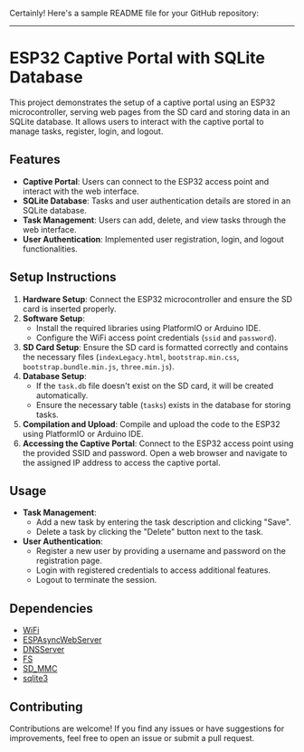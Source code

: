 Certainly! Here's a sample README file for your GitHub repository:

---

# ESP32 Captive Portal with SQLite Database

This project demonstrates the setup of a captive portal using an ESP32 microcontroller, serving web pages from the SD card and storing data in an SQLite database. It allows users to interact with the captive portal to manage tasks, register, login, and logout.

## Features

- **Captive Portal**: Users can connect to the ESP32 access point and interact with the web interface.
- **SQLite Database**: Tasks and user authentication details are stored in an SQLite database.
- **Task Management**: Users can add, delete, and view tasks through the web interface.
- **User Authentication**: Implemented user registration, login, and logout functionalities.

## Setup Instructions

1. **Hardware Setup**: Connect the ESP32 microcontroller and ensure the SD card is inserted properly.
2. **Software Setup**:
   - Install the required libraries using PlatformIO or Arduino IDE.
   - Configure the WiFi access point credentials (`ssid` and `password`).
3. **SD Card Setup**: Ensure the SD card is formatted correctly and contains the necessary files (`indexLegacy.html`, `bootstrap.min.css`, `bootstrap.bundle.min.js`, `three.min.js`).
4. **Database Setup**:
   - If the `task.db` file doesn't exist on the SD card, it will be created automatically.
   - Ensure the necessary table (`tasks`) exists in the database for storing tasks.
5. **Compilation and Upload**: Compile and upload the code to the ESP32 using PlatformIO or Arduino IDE.
6. **Accessing the Captive Portal**: Connect to the ESP32 access point using the provided SSID and password. Open a web browser and navigate to the assigned IP address to access the captive portal.

## Usage

- **Task Management**:
  - Add a new task by entering the task description and clicking "Save".
  - Delete a task by clicking the "Delete" button next to the task.
- **User Authentication**:
  - Register a new user by providing a username and password on the registration page.
  - Login with registered credentials to access additional features.
  - Logout to terminate the session.

## Dependencies

- [WiFi](https://github.com/espressif/arduino-esp32/tree/master/libraries/WiFi)
- [ESPAsyncWebServer](https://github.com/me-no-dev/ESPAsyncWebServer)
- [DNSServer](https://github.com/me-no-dev/ESPAsyncWebServer)
- [FS](https://github.com/espressif/arduino-esp32/tree/master/libraries/FS)
- [SD_MMC](https://github.com/espressif/arduino-esp32/tree/master/libraries/SD_MMC)
- [sqlite3](https://github.com/siara-cc/sqlite_arduino)

## Contributing

Contributions are welcome! If you find any issues or have suggestions for improvements, feel free to open an issue or submit a pull request.
